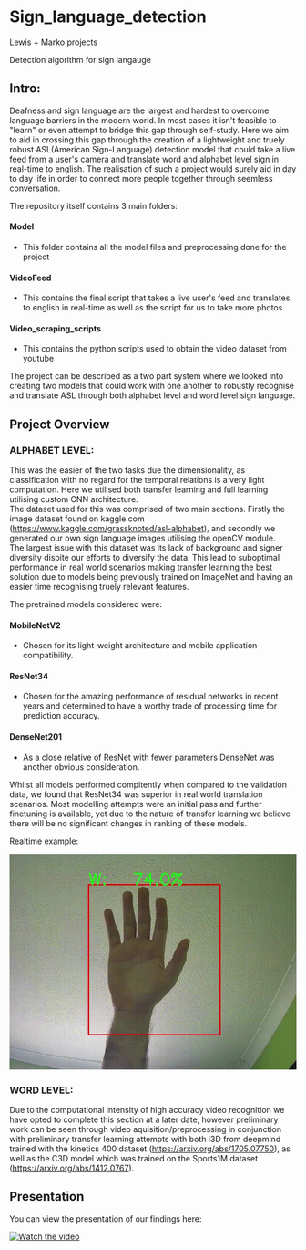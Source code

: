 # Sign_language_detection
Lewis + Marko projects

Detection algorithm for sign langauge

## Intro:
Deafness and sign language are the largest and hardest to overcome language barriers in the modern world. In most cases it isn't feasible to "learn" or even attempt to bridge this gap through self-study. Here we aim to aid in crossing this gap through the creation of a lightweight and truely robust ASL(American Sign-Language) detection model that could take a live feed from a user's camera and translate word and alphabet level sign in real-time to english. The realisation of such a project would surely aid in day to day life in order to connect more people together through seemless conversation.

The repository itself contains 3 main folders:

#### Model 
- This folder contains all the model files and preprocessing done for the project

#### VideoFeed 
- This contains the final script that takes a live user's feed and translates to english in real-time as well as the script for us to take more photos

#### Video_scraping_scripts 
- This contains the python scripts used to obtain the video dataset from youtube

The project can be described as a two part system where we looked into creating two models that could work with one another to robustly recognise and translate ASL through both alphabet level and word level sign language.

## Project Overview

### ALPHABET LEVEL:

This was the easier of the two tasks due the dimensionality, as classification with no regard for the temporal relations is a very light computation. Here we utilised both transfer learning and full learning utilising custom CNN architecture.  
The dataset used for this was comprised of two main sections. Firstly the image dataset found on kaggle.com (https://www.kaggle.com/grassknoted/asl-alphabet), and secondly we generated our own sign language images utilising the openCV module.  
The largest issue with this dataset was its lack of background and signer diversity dispite our efforts to diversify the data. This lead to suboptimal performance in real world scenarios making transfer learning the best solution due to models being previously trained on ImageNet and having an easier time recognising truely relevant features. 

The pretrained models considered were: 

#### MobileNetV2 
- Chosen for its light-weight architecture and mobile application compatibility.

#### ResNet34 
- Chosen for the amazing performance of residual networks in recent years and determined to have a worthy trade of processing time for prediction accuracy. 

#### DenseNet201 
- As a close relative of ResNet with fewer parameters DenseNet was another obvious consideration.

Whilst all models performed compitently when compared to the validation data, we found that ResNet34 was superior in real world translation scenarios. Most modelling attempts were an initial pass and further finetuning is available, yet due to the nature of transfer learning we believe there will be no significant changes in ranking of these models.

Realtime example:

![alt text](https://github.com/MarkoLewis-Projects/Sign_language_detection/blob/main/hand_detection_clipped.gif "Resnet34 detection")

### WORD LEVEL:

Due to the computational intensity of high accuracy video recognition we have opted to complete this section at a later date, however preliminary work can be seen through video aquisition/preprocessing in conjunction with preliminary transfer learning attempts with both i3D from deepmind trained with the kinetics 400 dataset (https://arxiv.org/abs/1705.07750), as well as the C3D model which was trained on the Sports1M dataset (https://arxiv.org/abs/1412.0767).

## Presentation

You can view the presentation of our findings here: 

[![Watch the video](http://img.youtube.com/vi/ooL-wb60CFE/hqdefault.jpg)](https://youtu.be/ooL-wb60CFE)
